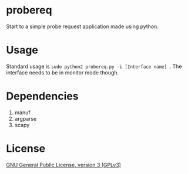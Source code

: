 # probereq
Start to a simple probe request application made using python.

# Usage
Standard usage is ```sudo python2 probereq.py -i [Interface name] ```. The interface needs to be in monitor mode though.

# Dependencies 
1. manuf
2. argparse
3. scapy

# License

[GNU General Public License, version 3 (GPLv3)](https://www.gnu.org/licenses/gpl.txt)

